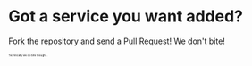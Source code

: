 # Got a service you want added? 

Fork the repository and send a Pull Request! We don't bite!

<sub><sup><sub><sup><sub><sup>Technically we do bite though...</sup></sub></sup></sub></sup></sub>
<!-- An easter egg! -->
